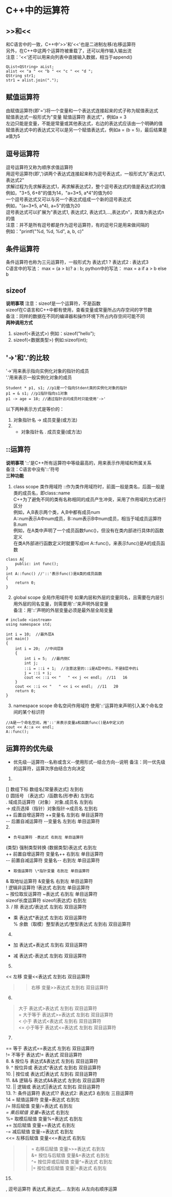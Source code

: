# C++中的运算符

## >>和<<
和C语言中的一致，C++中'>>'和'<<'也是二进制左移/右移运算符  
另外，在C++中这两个运算符被重载了，还可以用作输入输出流  
注意：'<<'还可以用来向列表中直接输入数据，相当于append()  
```
QList<QString> aList;
alist << "a " << "b " << "c " << "d ";
QString str1;
str1 = alist.join(".");
```


## 赋值运算符
由赋值运算符(即'=')将一个变量和一个表达式连接起来的式子称为赋值表达式  
赋值表达式一般形式为"变量 赋值运算符 表达式"，例如a = 3  
左边只能是变量，不能是常量或其他表达式，右边的表达式应该由一个明确的值  
赋值表达式中的表达式又可以是另一个赋值表达式，例如a = (b = 5)，最后结果是a值为5  


## 逗号运算符
逗号运算符又称为顺序求值运算符  
用逗号运算符(即',')讲两个表达式连接起来称为逗号表达式，一般形式为"表达式1, 表达式2"  
求解过程为先求解表达式1，再求解表达式2，整个逗号表达式的值是表达式2的值  
例如，"3+5, 6+8"的值为14，"a=3\*5, a\*4"的值为60  
一个逗号表达式又可以与另一个表达式组成一个新的逗号表达式  
例如，"(a=3\*5, a\*4), a+5"的值为20  
逗号表达式可以扩展为"表达式1, 表达式2, 表达式3,...,表达式n"，其值为表达式n的值  
注意：并不是所有逗号都是作为逗号运算符，有的逗号只是用来做间隔的  
例如："printf("%d, %d, %d", a, b, c)"


## 条件运算符
条件运算符也称为三元运算符，一般形式为 表达式1 ? 表达式2 : 表达式3  
C语言中的写法： max = (a > b)? a : b;
python中的写法： max = a if a > b else b


## sizeof
**说明事项**
注意：sizeof是一个运算符，不是函数  
sizeof在C语言和C++中都有使用，查看变量或常量所占内存空间的字节数  
备注：同样的数据在不同的编译器和操作环境下所占内存空间可能不同  
**两种调用方式**
1. sizeof(<表达式>) 例如：sizeof("hello");
2. sizeof(<数据类型>) 例如:sizeof(int);


## '->'和'.'的比较
'->'用来表示指向实例化对象的指针的成员  
'.'用来表示一般实例化对象的成员  
```
Student * p1, s1; //p1是一个指向Stdent类的实例化对象的指针
p1 = & s1; //p1指针指向s1对象
p1 -> age = 18; //通过指针访问成员时只能使用'->'
```
以下两种表示方式是等价的：  
1. 对象指针名 -> 成员变量(或方法)
2. * 对象指针名 . 成员变量(或方法)


## ::运算符
**说明事项**
'::'是C++所有运算符中等级最高的，用来表示作用域和所属关系  
备注：C语言中没有'::'符号  
**三种功能**
1. class scope 类作用域符
::作为类作用域符时，前面一般是类名，后面一般是类的成员名，即class::name  
C++为了避免不同的类有名称相同的成员产生冲突，采用了作用域的方式进行区分  
例如，A,B表示两个类，A,B中都有成员num  
A::num表示A中num成员，B::num表示B中num成员，相当于域成员运算符B.num  
例如，在A类中声明了一个成员函数func()，但没有在类内部进行具体的函数定义  
在类A外部进行函数定义时就要写成int A::func()，来表示func()是A的成员函数  
```
class A{
	public: int func();
}
int A::func() //'::'表示func()是A类的成员函数
{
	return 0;
}
```
2. global scope 全局作用域符号
如果内层和外层的变量同名，且需要在内层引用外层的同名变量，则需要用'::'来声明外层变量  
备注：用'::'声明的外层变量必须是最外层全局变量  
```
# include <iostream>
using namespace std;

int i = 10;  //最外层A
int main()
{
	int i = 20;  //中间层B
	{
		int i = 5;  //最内侧C
		int j;
		::i = ::i + 1;  //注意这里的::i是A层中的i，不是B层中的i
		j = ::i + i;
		cout << ::i << "   " << j << endl;  //11   16
	}
	cout << ::i << "   " << i << endl;  //11   20
	return 0;
}
```
3. namespace scope 命名空间作用域符
使用'::'运算符来声明引入某个命名空间的某个标识符
```
//A是一个命名空间，用'::'来表示变量a和函数func()是A中定义的
cout << A::a << endl;
A::func();
```


## 运算符的优先级
* 优先级--运算符--名称或含义--使用形式--结合方向--说明
备注：同一优先级的运算符，运算次序由结合方向决定  
1.
[]  数组下标 数组名[常量表达式] 左到右  
()  圆括号 （表达式）/函数名(形参表) 左到右  
.   域成员运算符（对象） 对象.成员名 左到右  
->  成员选择（指针）对象指针->成员名 左到右  
++  后置自增运算符 ++变量名 左到右 单目运算符  
--  后置自减运算符 --变量名 左到右 单目运算符  
2. 
-     负号运算符 -表达式 右到左 单目运算符  
(类型) 强制类型转换 (数据类型)表达式 右到左  
++    前置自增运算符 变量名++ 右到左 单目运算符  
--    前置自减运算符 变量名-- 右到左 单目运算符  
*     取值运算符 \*指针变量 右到左 单目运算符  
&     取地址运算符 &变量名 右到左 单目运算符  
!     逻辑非运算符 !表达式 右到左 单目运算符  
~     按位取反运算符 ~表达式 右到左 单目运算符  
sizeof长度运算符 sizeof(表达式) 右到左  
3.
/   除 表达式/表达式 左到右 双目运算符  
*   乘 表达式*表达式 左到右 双目运算符  
%   余数（取模）整型表达式/整型表达式 左到右 双目运算符  
4.
+   加 表达式+表达式 左到右 双目运算符  
-   减 表达式-表达式 左到右 双目运算符  
5.
<<  左移 变量<<表达式 左到右 双目运算符  
>>  右移 变量>>表达式 左到右 双目运算符  
6.
>   大于 表达式>表达式 左到右 双目运算符  
>=  大于等于 表达式>=表达式 左到右 双目运算符  
<   小于 表达式<表达式 左到右 双目运算符  
<=  小于等于 表达式<=表达式 左到右 双目运算符  
7.
==  等于 表达式==表达式 左到右 双目运算符  
!=  不等于 表达式!= 表达式 双目运算符  
8.
&   按位与 表达式&表达式 左到右 双目运算符  
9.
^   按位异或 表达式^表达式 左到右 双目运算符  
10.
|   按位或 表达式|表达式 左到右 双目运算符  
11.
&&  逻辑与 表达式&&表达式 左到右 双目运算符  
12.
||  逻辑或 表达式||表达式 左到右 双目运算符  
13.
?:  条件运算符 表达式1? 表达式2: 表达式3 右到左 三目运算符  
14
=   赋值运算符 变量=表达式 右到左  
/=  除后赋值 变量/=表达式 右到左  
*=  乘后赋值 变量*=表达式 右到左  
%=  取模后赋值 变量%=表达式 右到左  
+=  加后赋值 变量+=表达式 右到左  
-=  减后赋值 变量-=表达式 右到左  
<<= 左移后赋值 变量<<=表达式 右到左  
>>= 右移后赋值 变量>>=表达式 右到左  
&=  按位与后赋值 变量&=表达式 右到左  
^=  按位异或后赋值 变量^=表达式 右到左  
|=  按位或后赋值 变量|=表达式 右到左  
15.
,   逗号运算符 表达式,表达式,… 左到右 从左向右顺序运算  
